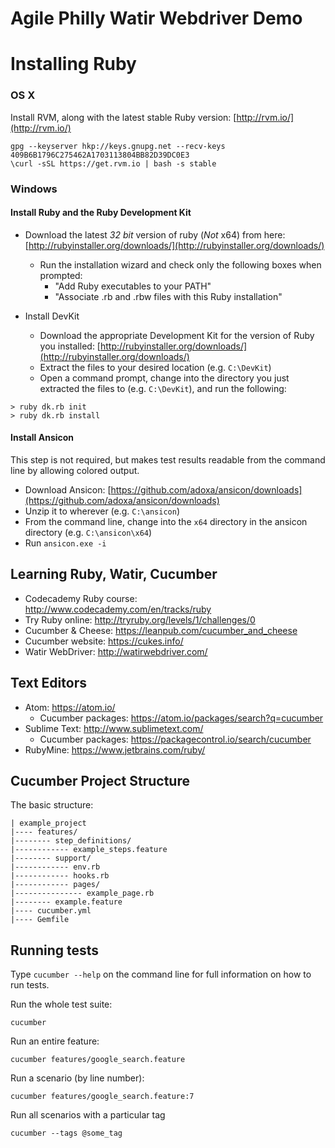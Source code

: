 # Agile Philly Watir Webdriver Demo

# Installing Ruby

### OS X
Install RVM, along with the latest stable Ruby version: [http://rvm.io/](http://rvm.io/)

```
gpg --keyserver hkp://keys.gnupg.net --recv-keys 409B6B1796C275462A1703113804BB82D39DC0E3
\curl -sSL https://get.rvm.io | bash -s stable
```

### Windows

#### Install Ruby and the Ruby Development Kit
- Download the latest _32 bit_ version of ruby (_Not_ x64) from here: [http://rubyinstaller.org/downloads/](http://rubyinstaller.org/downloads/)
    - Run the installation wizard and check only the following boxes when prompted:
        - "Add Ruby executables to your PATH"
        - "Associate .rb and .rbw files with this Ruby installation"

- Install DevKit
    - Download the appropriate Development Kit for the version of Ruby you installed: [http://rubyinstaller.org/downloads/](http://rubyinstaller.org/downloads/)
    - Extract the files to your desired location (e.g. `C:\DevKit`)
    - Open a command prompt, change into the directory you just extracted the files to (e.g. `C:\DevKit`), and run the following:

```
> ruby dk.rb init
> ruby dk.rb install
```

#### Install Ansicon
This step is not required, but makes test results readable from the command line by allowing colored output.

- Download Ansicon: [https://github.com/adoxa/ansicon/downloads](https://github.com/adoxa/ansicon/downloads)
- Unzip it to wherever (e.g. `C:\ansicon`)
- From the command line, change into the `x64` directory in the ansicon directory (e.g. `C:\ansicon\x64`)
- Run `ansicon.exe -i`

## Learning Ruby, Watir, Cucumber
- Codecademy Ruby course: http://www.codecademy.com/en/tracks/ruby
- Try Ruby online: http://tryruby.org/levels/1/challenges/0
- Cucumber & Cheese: https://leanpub.com/cucumber_and_cheese
- Cucumber website: https://cukes.info/
- Watir WebDriver: http://watirwebdriver.com/

## Text Editors
- Atom: https://atom.io/
    + Cucumber packages: https://atom.io/packages/search?q=cucumber
- Sublime Text: http://www.sublimetext.com/
    + Cucumber packages: https://packagecontrol.io/search/cucumber
- RubyMine: https://www.jetbrains.com/ruby/

## Cucumber Project Structure
The basic structure:
```
| example_project
|---- features/
|-------- step_definitions/
|------------ example_steps.feature
|-------- support/
|------------ env.rb
|------------ hooks.rb
|------------ pages/
|--------------- example_page.rb
|-------- example.feature
|---- cucumber.yml
|---- Gemfile
```

## Running tests
Type `cucumber --help` on the command line for full information on how to run tests.

Run the whole test suite:
```
cucumber 
```

Run an entire feature:
```
cucumber features/google_search.feature
```

Run a scenario (by line number):
```
cucumber features/google_search.feature:7
```

Run all scenarios with a particular tag
```
cucumber --tags @some_tag
```

